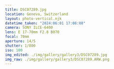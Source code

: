 ```yaml
---
title: DSC07289.jpg
location: Geneva, Switzerland
layout: photo-vertical.njk
datetime_taken: "2024:06:01 17:08:08"
camera: SONY ILCE-6400
lens: E 17-70mm F2.8 B070
focal: 70mm
aperture: 14/5
shutter: 1/800
iso: 100
img_edited: ./img/gallery/gallery3/DSC07289.jpg
img_raw: ./img/gallery/gallery3/DSC07289.ARW.png
---
```

